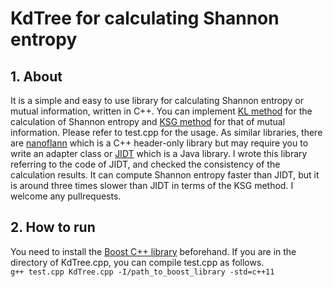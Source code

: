 # KdTree for calculating Shannon entropy
## 1. About
It is a simple and easy to use library for calculating Shannon entropy or mutual information, written in C++.
You can implement [KL method](http://www.mathnet.ru/php/archive.phtml?wshow=paper&jrnid=ppi&paperid=797&option_lang=eng) for the calculation of Shannon entropy and [KSG method](https://journals.aps.org/pre/abstract/10.1103/PhysRevE.69.066138) for that of mutual information.
Please refer to test.cpp for the usage.
As similar libraries, there are [nanoflann](https://github.com/jlblancoc/nanoflann) which is a C++ header-only library but may require you to write an adapter class or [JIDT](https://github.com/jlizier/jidt) which is a Java library.
I wrote this library referring to the code of JIDT, and checked the consistency of the calculation results.
It can compute Shannon entropy faster than JIDT, but it is around three times slower than JIDT in terms of the KSG method.
I welcome any pullrequests.

## 2. How to run
You need to install the [Boost C++ library](https://www.boost.org) beforehand. If you are in the directory of KdTree.cpp, you can compile test.cpp as follows.  
```g++ test.cpp KdTree.cpp -I/path_to_boost_library -std=c++11```
